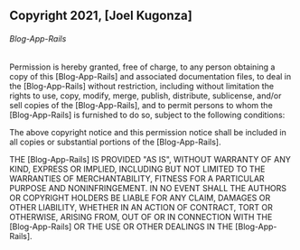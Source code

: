 ## Copyright 2021, [Joel Kugonza]

###### Blog-App-Rails

Permission is hereby granted, free of charge, to any person obtaining a copy of this [Blog-App-Rails] and associated documentation files, to deal in the [Blog-App-Rails] without restriction, including without limitation the rights to use, copy, modify, merge, publish, distribute, sublicense, and/or sell copies of the [Blog-App-Rails], and to permit persons to whom the [Blog-App-Rails] is furnished to do so, subject to the following conditions:

The above copyright notice and this permission notice shall be included in all copies or substantial portions of the [Blog-App-Rails].

THE [Blog-App-Rails] IS PROVIDED "AS IS", WITHOUT WARRANTY OF ANY KIND, EXPRESS OR IMPLIED, INCLUDING BUT NOT LIMITED TO THE WARRANTIES OF MERCHANTABILITY, FITNESS FOR A PARTICULAR PURPOSE AND NONINFRINGEMENT. IN NO EVENT SHALL THE AUTHORS OR COPYRIGHT HOLDERS BE LIABLE FOR ANY CLAIM, DAMAGES OR OTHER LIABILITY, WHETHER IN AN ACTION OF CONTRACT, TORT OR OTHERWISE, ARISING FROM, OUT OF OR IN CONNECTION WITH THE [Blog-App-Rails] OR THE USE OR OTHER DEALINGS IN THE [Blog-App-Rails].

